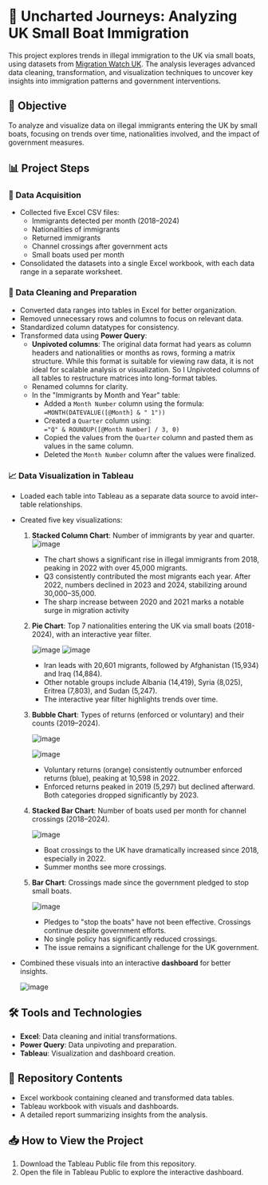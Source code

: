 # 🛶 Uncharted Journeys: Analyzing UK Small Boat Immigration
This project explores trends in illegal immigration to the UK via small boats, using datasets from [Migration Watch UK](https://www.migrationwatchuk.org/channel-crossings-tracker). The analysis leverages advanced data cleaning, transformation, and visualization techniques to uncover key insights into immigration patterns and government interventions.

## 🎯 Objective
To analyze and visualize data on illegal immigrants entering the UK by small boats, focusing on trends over time, nationalities involved, and the impact of government measures.

## 📊 Project Steps

### 📂 Data Acquisition
- Collected five Excel CSV files:
  - Immigrants detected per month (2018–2024)
  - Nationalities of immigrants
  - Returned immigrants
  - Channel crossings after government acts
  - Small boats used per month
- Consolidated the datasets into a single Excel workbook, with each data range in a separate worksheet.

### 🧹 Data Cleaning and Preparation
- Converted data ranges into tables in Excel for better organization.
- Removed unnecessary rows and columns to focus on relevant data.
- Standardized column datatypes for consistency.
- Transformed data using **Power Query**:
  - **Unpivoted columns**: The original data format had years as column headers and nationalities or months as rows, forming a matrix structure. While this format is suitable for viewing raw data, it is not ideal for scalable analysis or visualization. So I Unpivoted columns of all tables to restructure matrices into long-format tables.
  -  Renamed columns for clarity.
  - In the "Immigrants by Month and Year" table:
    - Added a `Month Number` column using the formula:  
      `=MONTH(DATEVALUE([@Month] & " 1"))`
    - Created a `Quarter` column using:  
      `="Q" & ROUNDUP([@Month Number] / 3, 0)`
    - Copied the values from the `Quarter` column and pasted them as values in the same column.
    - Deleted the `Month Number` column after the values were finalized.

### 📈 Data Visualization in Tableau
- Loaded each table into Tableau as a separate data source to avoid inter-table relationships.
- Created five key visualizations:
  1. **Stacked Column Chart**: Number of immigrants by year and quarter.
     ![image](https://github.com/user-attachments/assets/daeef033-38cd-47a4-808b-bc2dc67938f1)
     
      - The chart shows a significant rise in illegal immigrants from 2018, peaking in 2022 with over 45,000 migrants.
      - Q3 consistently contributed the most migrants each year. After 2022, numbers declined in 2023 and 2024, stabilizing around 30,000–35,000.
      - The sharp increase between 2020 and 2021 marks a notable surge in migration activity
     
  2. **Pie Chart**: Top 7 nationalities entering the UK via small boats (2018-2024), with an interactive year filter.
 
     ![image](https://github.com/user-attachments/assets/13e3cdac-a504-4408-9bb3-540af28d0880)
     ![image](https://github.com/user-attachments/assets/3c3dc521-cd5c-459c-a07e-f2e8d9cde31b) 
      

       - Iran leads with 20,601 migrants, followed by Afghanistan (15,934) and Iraq (14,884).
       -  Other notable groups include Albania (14,419), Syria (8,025), Eritrea (7,803), and Sudan (5,247).
       -  The interactive year filter highlights trends over time. 

  3. **Bubble Chart**: Types of returns (enforced or voluntary) and their counts (2019–2024).
     
     ![image](https://github.com/user-attachments/assets/20ab9215-0982-412a-8f97-7b8bf962a972)

      ![image](https://github.com/user-attachments/assets/797a0e26-0f68-4dbe-9e5a-60e519ca6e46)

     - Voluntary returns (orange) consistently outnumber enforced returns (blue), peaking at 10,598 in 2022.
     -  Enforced returns peaked in 2019 (5,297) but declined afterward. Both categories dropped significantly by 2023.

  4. **Stacked Bar Chart**: Number of boats used per month for channel crossings (2018–2024).

     ![image](https://github.com/user-attachments/assets/60d5d26d-0e53-4d24-b603-2e49dae096a0)

     - Boat crossings to the UK have dramatically increased since 2018, especially in 2022.
     - Summer months see more crossings.

  5. **Bar Chart**: Crossings made since the government pledged to stop small boats.

     ![image](https://github.com/user-attachments/assets/9a961e41-a4c4-4891-909b-4c562e6c7227)

     - Pledges to "stop the boats" have not been effective. Crossings continue despite government efforts.
     - No single policy has significantly reduced crossings.
     - The issue remains a significant challenge for the UK government.

- Combined these visuals into an interactive **dashboard** for better insights.

  ![image](https://github.com/user-attachments/assets/2bdc111a-3c69-4548-b006-eb4367cecb33)


## 🛠️ Tools and Technologies
- **Excel**: Data cleaning and initial transformations.
- **Power Query**: Data unpivoting and preparation.
- **Tableau**: Visualization and dashboard creation.

## 📁 Repository Contents
- Excel workbook containing cleaned and transformed data tables.
- Tableau workbook with visuals and dashboards.
- A detailed report summarizing insights from the analysis.

## 📥 How to View the Project
1. Download the Tableau Public file from this repository.
2. Open the file in Tableau Public to explore the interactive dashboard.
